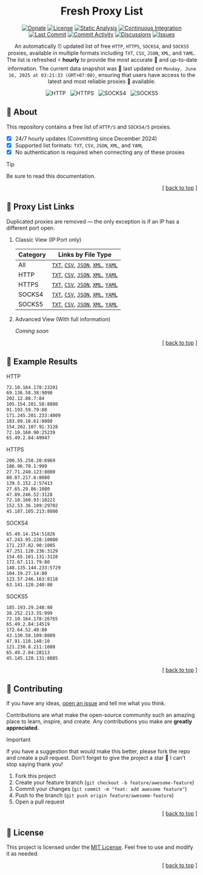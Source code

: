 [donate::shield]: https://img.shields.io/badge/Donate-PayPal-0070BA?logo=paypal
[donate::url]: https://paypal.me/membasuh
[contributors::shield]: https://img.shields.io/github/contributors/fyvri/fresh-proxy-list?style=flat
[contributors::url]: https://github.com/fyvri/fresh-proxy-list/graphs/contributors
[license::shield]: https://img.shields.io/badge/License-MIT-4b9081?style=flat
[license::url]: https://github.com/fyvri/fresh-proxy-list/blob/HEAD/LICENSE.md
[watchers::shield]: https://img.shields.io/github/watchers/fyvri/fresh-proxy-list?style=flat&logo=github&label=Watchers
[watchers::url]: https://github.com/fyvri/fresh-proxy-list/watchers
[stars::shield]: https://img.shields.io/github/stars/fyvri/fresh-proxy-list?style=flat&logo=github&label=Stars
[stars::url]: https://github.com/fyvri/fresh-proxy-list/stargazers
[forks::shield]: https://img.shields.io/github/forks/fyvri/fresh-proxy-list?style=flat&logo=github&label=Forks
[forks::url]: https://github.com/fyvri/fresh-proxy-list/network/members
[continuous-integration::shield]: https://github.com/fyvri/fresh-proxy-list/actions/workflows/continuous-integration.yml/badge.svg
[continuous-integration::url]: https://github.com/fyvri/fresh-proxy-list/actions/workflows/continuous-integration.yml
[static-analysis::shield]: https://github.com/fyvri/fresh-proxy-list/actions/workflows/static-analysis.yml/badge.svg
[static-analysis::url]: https://github.com/fyvri/fresh-proxy-list/actions/workflows/static-analysis.yml
[last-commit::shield]: https://img.shields.io/github/last-commit/fyvri/fresh-proxy-list?style=flat&logo=github&label=last+update
[last-commit::url]: https://github.com/fyvri/fresh-proxy-list/activity?ref=archive&activity_type=branch_creation
[commit-activity::shield]: https://img.shields.io/github/commit-activity/w/fyvri/fresh-proxy-list?style=flat&logo=github
[commit-activity::url]: https://github.com/fyvri/fresh-proxy-list/commits/main
[discussions::shield]: https://img.shields.io/github/discussions/fyvri/fresh-proxy-list?style=flat&logo=github
[discussions::url]: https://github.com/fyvri/fresh-proxy-list/discussions
[issues::shield]: https://img.shields.io/github/issues/fyvri/fresh-proxy-list?style=flat&logo=github
[issues::url]: https://github.com/fyvri/fresh-proxy-list/issues

<div id="readme-top" align="center">

<h1>Fresh Proxy List</h1>

[![Donate][donate::shield]][donate::url]
[![License][license::shield]][license::url]
[![Static Analysis][static-analysis::shield]][static-analysis::url]
[![Continuous Integration][continuous-integration::shield]][continuous-integration::url]
</br>
[![Last Commit][last-commit::shield]][last-commit::url]
[![Commit Activity][commit-activity::shield]][commit-activity::url]
[![Discussions][discussions::shield]][discussions::url]
[![Issues][issues::shield]][issues::url]

An automatically ⏰ updated list of free `HTTP`, `HTTPS`, `SOCKS4`, and `SOCKS5` proxies, available in multiple formats including `TXT`, `CSV`, `JSON`, `XML`, and `YAML`. The list is refreshed ⚡ **hourly** to provide the most accurate 🎯 and up-to-date information. The current data snapshot was 🚀 last updated on `Monday, June 16, 2025 at 03:21:33 (GMT+07:00)`, ensuring that users have access to the latest and most reliable proxies 🍃 available.

<picture>
  <img alt="HTTP" src="https://img.shields.io/badge/HTTP-199587-4b9081?style=social&logo=adminer" />
</picture>
&nbsp;
<picture>
  <img alt="HTTPS" src="https://img.shields.io/badge/HTTPS-18068-4b9081?style=social&logo=adminer" />
</picture>
&nbsp;
<picture>
  <img alt="SOCKS4" src="https://img.shields.io/badge/SOCKS4-136066-4b9081?style=social&logo=adminer" />
</picture>
&nbsp;
<picture>
  <img alt="SOCKS5" src="https://img.shields.io/badge/SOCKS5-138903-4b9081?style=social&logo=adminer" />
</picture>

</div>

## 📃 About

This repository contains a free list of `HTTP/S` and `SOCKS4/5` proxies.

- [x] 24/7 hourly updates (Committing since December 2024)
- [x] Supported list formats: `TXT`, `CSV`, `JSON`, `XML`, and `YAML`
- [x] No authentication is required when connecting any of these proxies

> [!TIP]
> Be sure to read this documentation.

<p align="right">[ <a href="#readme-top">back to top</a> ]</p>

## 🔗 Proxy List Links

Duplicated proxies are removed — the only exception is if an IP has a different port open.

1.  Classic View (IP:Port only)

    | Category | Links by File Type                                                                                                                                                                                                                                                                                                                                                                                                                                                                                                               |
    | -------- | -------------------------------------------------------------------------------------------------------------------------------------------------------------------------------------------------------------------------------------------------------------------------------------------------------------------------------------------------------------------------------------------------------------------------------------------------------------------------------------------------------------------------------- |
    | All      | [`TXT`](https://raw.githubusercontent.com/fyvri/fresh-proxy-list/archive/storage/classic/all.txt), [`CSV`](https://raw.githubusercontent.com/fyvri/fresh-proxy-list/archive/storage/classic/all.csv), [`JSON`](https://raw.githubusercontent.com/fyvri/fresh-proxy-list/archive/storage/classic/all.json), [`XML`](https://raw.githubusercontent.com/fyvri/fresh-proxy-list/archive/storage/classic/all.xml), [`YAML`](https://raw.githubusercontent.com/fyvri/fresh-proxy-list/archive/storage/classic/all.yaml)                |
    | HTTP     | [`TXT`](https://raw.githubusercontent.com/fyvri/fresh-proxy-list/archive/storage/classic/http.txt), [`CSV`](https://raw.githubusercontent.com/fyvri/fresh-proxy-list/archive/storage/classic/http.csv), [`JSON`](https://raw.githubusercontent.com/fyvri/fresh-proxy-list/archive/storage/classic/http.json), [`XML`](https://raw.githubusercontent.com/fyvri/fresh-proxy-list/archive/storage/classic/http.xml), [`YAML`](https://raw.githubusercontent.com/fyvri/fresh-proxy-list/archive/storage/classic/http.yaml)           |
    | HTTPS    | [`TXT`](https://raw.githubusercontent.com/fyvri/fresh-proxy-list/archive/storage/classic/https.txt), [`CSV`](https://raw.githubusercontent.com/fyvri/fresh-proxy-list/archive/storage/classic/https.csv), [`JSON`](https://raw.githubusercontent.com/fyvri/fresh-proxy-list/archive/storage/classic/https.json), [`XML`](https://raw.githubusercontent.com/fyvri/fresh-proxy-list/archive/storage/classic/https.xml), [`YAML`](https://raw.githubusercontent.com/fyvri/fresh-proxy-list/archive/storage/classic/https.yaml)      |
    | SOCKS4   | [`TXT`](https://raw.githubusercontent.com/fyvri/fresh-proxy-list/archive/storage/classic/socks4.txt), [`CSV`](https://raw.githubusercontent.com/fyvri/fresh-proxy-list/archive/storage/classic/socks4.csv), [`JSON`](https://raw.githubusercontent.com/fyvri/fresh-proxy-list/archive/storage/classic/socks4.json), [`XML`](https://raw.githubusercontent.com/fyvri/fresh-proxy-list/archive/storage/classic/socks4.xml), [`YAML`](https://raw.githubusercontent.com/fyvri/fresh-proxy-list/archive/storage/classic/socks4.yaml) |
    | SOCKS5   | [`TXT`](https://raw.githubusercontent.com/fyvri/fresh-proxy-list/archive/storage/classic/socks5.txt), [`CSV`](https://raw.githubusercontent.com/fyvri/fresh-proxy-list/archive/storage/classic/socks5.csv), [`JSON`](https://raw.githubusercontent.com/fyvri/fresh-proxy-list/archive/storage/classic/socks5.json), [`XML`](https://raw.githubusercontent.com/fyvri/fresh-proxy-list/archive/storage/classic/socks5.xml), [`YAML`](https://raw.githubusercontent.com/fyvri/fresh-proxy-list/archive/storage/classic/socks5.yaml) |

2.  Advanced View (With full information)

    _Coming soon_

<p align="right">[ <a href="#readme-top">back to top</a> ]</p>

## 🎁 Example Results

HTTP

```txt
72.10.164.178:23201
69.136.58.38:9090
202.12.80.7:84
105.154.201.58:8080
91.193.59.79:80
171.245.201.233:4009
183.89.10.61:8080
154.202.107.91:3128
72.10.160.90:25239
65.49.2.84:49947

```

HTTPS

```txt
200.55.250.20:6969
186.96.70.1:999
27.71.248.123:8080
80.87.217.6:8080
139.5.152.2:57413
27.65.29.86:1080
47.89.246.52:3128
72.10.160.93:18221
152.53.36.109:29702
45.187.105.213:8080

```

SOCKS4

```txt
65.49.14.154:51826
47.243.95.228:10080
171.237.82.90:1005
47.251.120.236:3129
154.65.101.131:3128
172.67.111.79:80
148.135.144.233:5729
104.19.27.14:80
123.57.246.163:8118
63.141.128.240:80

```

SOCKS5

```txt
185.193.29.248:80
38.252.213.35:999
72.10.164.178:26765
65.49.2.84:14519
172.64.52.48:80
43.130.58.109:8809
47.91.110.148:10
121.230.8.211:1080
65.49.2.84:28113
45.145.128.131:8085

```

<p align="right">[ <a href="#readme-top">back to top</a> ]</p>

## 👥 Contributing

If you have any ideas, [open an issue](https://github.com/fyvri/fresh-proxy-list/issues/new) and tell me what you think.

Contributions are what make the open-source community such an amazing place to learn, inspire, and create. Any contributions you make are **greatly appreciated**.

> [!IMPORTANT]
> If you have a suggestion that would make this better, please fork the repo and create a pull request. Don't forget to give the project a star 🌟 I can't stop saying thank you!
>
> 1. Fork this project
> 2. Create your feature branch (`git checkout -b feature/awesome-feature`)
> 3. Commit your changes (`git commit -m "feat: add awesome feature"`)
> 4. Push to the branch (`git push origin feature/awesome-feature`)
> 5. Open a pull request

<p align="right">[ <a href="#readme-top">back to top</a> ]</p>

## 📜 License

This project is licensed under the [MIT License](LICENSE). Feel free to use and modify it as needed.

<p align="right">[ <a href="#readme-top">back to top</a> ]</p>
